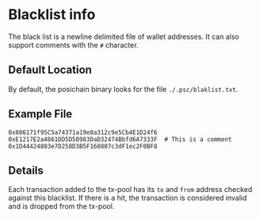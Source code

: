 # Blacklist info

The black list is a newline delimited file of wallet addresses. It can also support comments with the `#` character.

## Default Location

By default, the posichain binary looks for the file `./.psc/blaklist.txt`.

## Example File
```
0x806171f95C5a74371a19e8a312c9e5Cb4E1D24f6
0xE1217E2a4861DD5D50983DaD32474Bbfd6A7333F  # This is a comment
0x1D44424803e7D258D3B5F160807c3dF1ec2F0BF8

```

## Details

Each transaction added to the tx-pool has its `to` and `from` address checked against this blacklist.
If there is a hit, the transaction is considered invalid and is dropped from the tx-pool.
